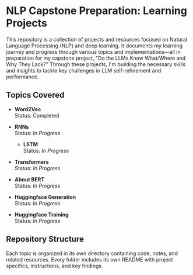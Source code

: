 # NLP Capstone Preparation: Learning Projects

This repository is a collection of projects and resources focused on Natural Language Processing (NLP) and deep learning. It documents my learning journey and progress through various topics and implementations—all in preparation for my capstone project, "Do the LLMs Know What/Where and Why They Lack?" Through these projects, I'm building the necessary skills and insights to tackle key challenges in LLM self-refinement and performance.


## Topics Covered

- **Word2Vec**  
  Status: Completed

- **RNNs**   
  Status: *In Progress*

  - **LSTM**  
  Status: *In Progress*

- **Transformers**  
  Status: *In Progress*

- **About BERT**  
  Status: *In Progress*

- **Huggingface Generation**  
  Status: *In Progress*

- **Huggingface Training**  
  Status: *In Progress*

## Repository Structure

Each topic is organized in its own directory containing code, notes, and related resources. Every folder includes its own README with project specifics, instructions, and key findings.
